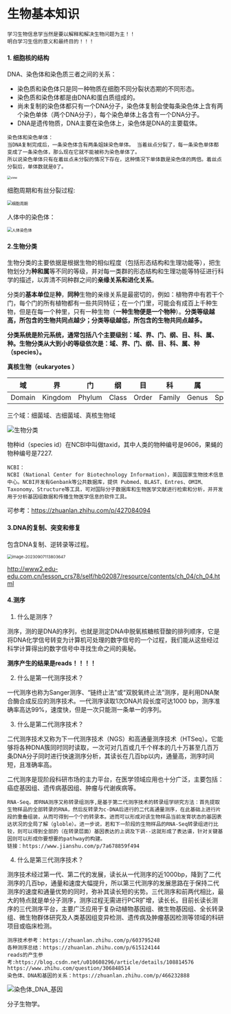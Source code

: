 # 生物基本知识

```
学习生物信息学当然是要以解释和解决生物问题为主！！
明白学习生信的意义和最终目的！！！
```

#### 1. 细胞核的结构

DNA、染色体和染色质三者之间的关系：

- 染色质和染色体只是同一种物质在细胞不同分裂状态期的不同形态。
- 染色质和染色体都是由DNA和蛋白质组成的。
- 尚未复制的染色体都只有一个DNA分子，染色体复制会使每条染色体上含有两个染色单体（两个DNA分子），每个染色单体上各含有一个DNA分子。
- DNA是遗传物质，DNA主要在染色体上，染色体是DNA的主要载体。

```
染色体和染色单体：
当DNA复制完成后，一条染色体含有两条姐妹染色单体。 当着丝点分裂了，每一条染色单体都变成了一条染色体，那么现在它就不能被称为染色单体了。
所以说染色单体只有在着丝点未分裂的情况下存在，这种情况下单体数是染色体的两倍。着丝点分裂后，单体数就是0了。
```

<img src=".\生物基本知识.assets\view.png" alt="view" style="zoom:50%;" />

细胞周期和有丝分裂过程:

<img src=".\生物基本知识.assets\细胞周期.jpg" alt="细胞周期" style="zoom:67%;" />

人体中的染色体：

<img src=".\生物基本知识.assets\人体染色体.png" alt="人体染色体" style="zoom:67%;" />

#### 2.生物分类

生物分类的主要依据是根据生物的相似程度（包括形态结构和生理功能等），把生物划分为**种和属**等不同的等级，并对每一类群的形态结构和生理功能等特征进行科学的描述，以弄清不同种群之间的**亲缘关系和进化关系**。

分类的**基本单位**是**种**，**同种**生物的亲缘关系是最密切的，例如：植物界中有若干个门，每个门的所有植物都有一些共同特征；在一个门里，可能会有成百上千种生物，但是在每一个种里，只有一种生物（**一种生物便是一个物种**）。**分类等级越高，所包含的生物共同点越少；分类等级越低，所包含的生物共同点越多。**

**分类系统是阶元系统，通常包括八个主要级别：域、界、门、纲、目、科、属、种。生物分类从大到小的等级依次是：域、界、门、纲、目、科、属、种（species）。**

**真核生物（eukaryotes ）**

| 域     | 界      | 门     | 纲    | 目    | 科     | 属    | 种      |
| ------ | ------- | ------ | ----- | ----- | ------ | ----- | ------- |
| Domain | Kingdom | Phylum | Class | Order | Family | Genus | Species |

三个域：细菌域、古细菌域、真核生物域

![生物分类](.\生物基本知识.assets\生物分类.png)

物种id（species id）在NCBI中叫做taxid，其中人类的物种编号是9606，果蝇的物种编号是7227.

```
NCBI：
NCBI (National Center for Biotechnology Information)，美国国家生物技术信息中心。NCBI开发有Genbank等公共数据库，提供 Pubmed、BLAST、Entres、OMIM、Taxonomy、Structure等工具，可对国际分子数据库和生物医学文献进行检索和分析，并开发用于分析基因组数据和传播生物医学信息的软件工具。
```

可参考：https://zhuanlan.zhihu.com/p/427084094



#### 3.DNA的复制、突变和修复

包含DNA复制、逆转录等过程。

<img src=".\生物基本知识.assets\image-20230907113803647.png" alt="image-20230907113803647" style="zoom:67%;" />

http://www2.edu-edu.com.cn/lesson_crs78/self/hb02087/resource/contents/ch_04/ch_04.html

#### 4.测序

1. 什么是测序？

测序，测的是DNA的序列，也就是测定DNA中脱氧核糖核苷酸的排列顺序，它是将DNA化学信号转变为计算机可处理的数字信号的一个过程，我们能从这些经过科学计算得出的数字信号中寻找生命之间的奥秘。

**测序产生的结果是reads！！！！**

2. 什么是第一代测序技术？

一代测序也称为Sanger测序、“链终止法”或“双脱氧终止法”测序，是利用DNA聚合酶合成反应的测序技术。一代测序读取1次DNA片段长度可达1000 bp，测序准确率高达99%，速度快，但是一次只能测一条单一的序列。

3. 什么是第二代测序技术？

二代测序技术又称为下一代测序技术（NGS）和高通量测序技术（HTSeq）。它能够将各种DNA簇同时同时读取，一次可对几百或几千个样本的几十万甚至几百万条DNA分子同时进行快速测序分析，其读长在几百bp以内，通量高，测序时间短，且准确率高。

二代测序是现阶段科研市场的主力平台，在医学领域应用也十分广泛，主要包括：癌症基因组、遗传病基因组、肿瘤与代谢疾病等。

```
RNA-Seq，即RNA测序又称转录组测序,是基于第二代测序技术的转录组学研究方法：首先提取生物样品的全部转录的RNA，然后反转录为c-DNA后进行的二代高通量测序，在此基础上进行片段的重叠组装，从而可得到一个个的转录本。进而可以形成对该生物样品当前发育状态的基因表达状况的全局了解（globle）。进一步说，若和下一阶段的生物样品的RNA-Seq转录组进行比较，则可以得到全部的（在转录层面）基因表达的上调及下调--这就形成了表达谱，针对关键基因则可以形成你要想要的pathway的构建。
链接：https://www.jianshu.com/p/7a678859f494
```

4. 什么是第三代测序技术？

测序技术经过第一代、第二代的发展，读长从一代测序的近1000bp，降到了二代测序的几百bp，通量和速度大幅提升，所以第三代测序的发展思路在于保持二代测序的速度和通量优势的同时，弥补其读长短的劣势。三代测序和前两代相比，最大的特点就是单分子测序，测序过程无需进行PCR扩增，读长长。目前长读长测序的三代测序平台，主要广泛应用于复杂动植物基因组、微生物基因组、全长转录组、微生物群体研究及人类基因组变异检测、遗传病及肿瘤基因检测等领域的科研项目或临床检测。

```
测序技术参考：https://zhuanlan.zhihu.com/p/603795248
各种测序总结：https://zhuanlan.zhihu.com/p/615124144
reads的产生参考:https://blog.csdn.net/u010608296/article/details/108814576
https://www.zhihu.com/question/306848514
染色体、DNA和基因的关系：https://zhuanlan.zhihu.com/p/466232888
```

![染色体_DNA_基因](.\生物基本知识.assets\染色体_DNA_基因.jpg)









分子生物学。
